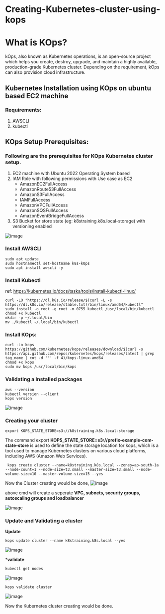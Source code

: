 # Creating-Kubernetes-cluster-using-kops

# What is KOps?
kOps, also known as Kubernetes operations, is an open-source project which helps you create, destroy, upgrade, and maintain a highly available, production-grade Kubernetes cluster. Depending on the requirement, kOps can also provision cloud infrastructure.

## Kubernetes Installation using KOps on ubuntu based EC2 machine

### Requirements:
1. AWSCLI
2. kubectl

## KOps Setup Prerequisites:
### Following are the prerequisites for KOps Kubernetes cluster setup.
1. EC2 machine with Ubuntu 2022 Operating System based 
2. IAM Role with following permissions with Use case as EC2
    - AmazonEC2FullAccess
    - AmazonRoute53FullAccess
    - AmazonS3FullAccess
    - IAMFullAccess
    - AmazonVPCFullAccess
    - AmazonSQSFullAccess
    - AmazonEventBridgeFullAccess
3. S3 Bucket for store state (eg: k8straining.k8s.local-storage) with versioning enabled

  ![image](https://github.com/praveensivakumar1998/Creating-Kubernetes-cluster-using-kops/assets/108512714/70196bfd-dd97-4817-bbd3-d4fb3e0e8b73)

### Install AWSCLI
```
sudo apt update
sudo hostnamectl set-hostname k8s-kOps
sudo apt install awscli -y
```
### Install Kubectl
ref: https://kubernetes.io/docs/tasks/tools/install-kubectl-linux/
```
curl -LO "https://dl.k8s.io/release/$(curl -L -s https://dl.k8s.io/release/stable.txt)/bin/linux/amd64/kubectl"
sudo install -o root -g root -m 0755 kubectl /usr/local/bin/kubectl
chmod +x kubectl
mkdir -p ~/.local/bin
mv ./kubectl ~/.local/bin/kubectl
```
### Install KOps:
```
curl -Lo kops https://github.com/kubernetes/kops/releases/download/$(curl -s https://api.github.com/repos/kubernetes/kops/releases/latest | grep tag_name | cut -d '"' -f 4)/kops-linux-amd64
chmod +x kops
sudo mv kops /usr/local/bin/kops
```
### Validating a Installed packages
```
aws --version
kubectl version --client
kops version
```
![image](https://github.com/praveensivakumar1998/Creating-Kubernetes-cluster-using-kops/assets/108512714/a706d359-a35d-4194-b73a-91779e5963a5)

### Creating your cluster

```
export KOPS_STATE_STORE=s3://k8straining.k8s.local-storage
```
The command export **KOPS_STATE_STORE=s3://prefix-example-com-state-store** is used to define the state storage location for kops, which is a tool used to manage Kubernetes clusters on various cloud platforms, including AWS (Amazon Web Services).

```
 kops create cluster --name=k8straining.k8s.local --zones=ap-south-1a --node-count=1 --node-size=t3.small --master-size=t3.small --node-volume-size=10 --master-volume-size=15 --yes
```
Now the Cluster creating would be done,
![image](https://github.com/praveensivakumar1998/Creating-Kubernetes-cluster-using-kops/assets/108512714/867b7c17-1681-40e4-a9d7-782ffadd406a)

above cmd will create a seperate **VPC, subnets, security groups, autoscaling groups and loadbalancer**

![image](https://github.com/praveensivakumar1998/Creating-Kubernetes-cluster-using-kops/assets/108512714/7a712bcf-95ab-4a58-ad36-89a2db4dfb9c)

### Update and Validating a cluster
**Update**
```
kops update cluster --name k8straining.k8s.local --yes
```
![image](https://github.com/praveensivakumar1998/Creating-Kubernetes-cluster-using-kops/assets/108512714/8255a7d8-dc22-4d59-a684-f3a68ef2d37d)

***validate**
```
kubectl get nodes
```
![image](https://github.com/praveensivakumar1998/Creating-Kubernetes-cluster-using-kops/assets/108512714/43851424-1d4e-403d-986d-af0496da245c)

```
kops validate cluster
```
![image](https://github.com/praveensivakumar1998/Creating-Kubernetes-cluster-using-kops/assets/108512714/3388fe44-2558-4c6f-a71d-acc56a2dff1e)


Now the Kubernetes cluster creating would be done. 
